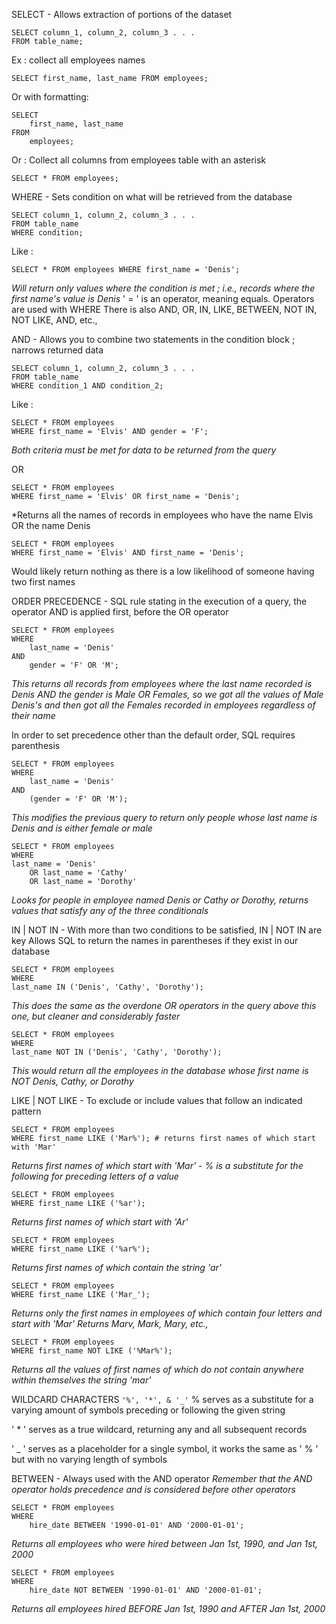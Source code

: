 SELECT - Allows extraction of portions of the dataset

```mysql
SELECT column_1, column_2, column_3 . . . 
FROM table_name;
```

Ex : collect all employees names
```mysql
SELECT first_name, last_name FROM employees;
```

Or with formatting:
```mysql
SELECT 
	first_name, last_name 
FROM 
	employees;
```

Or : Collect all columns from employees table with an asterisk
```mysql
SELECT * FROM employees;
```


WHERE - Sets condition on what will be retrieved from the database

```mysql
SELECT column_1, column_2, column_3 . . . 
FROM table_name
WHERE condition;
```

Like :
```mysql
SELECT * FROM employees WHERE first_name = 'Denis';
```
*Will return only values where the condition is met ; i.e., records where the first name's value is Denis*
	' = ' is an operator, meaning equals. Operators are used with WHERE
		There is also AND, OR, IN, LIKE, BETWEEN, NOT IN, NOT LIKE, AND, etc.,

AND - Allows you to combine two statements in the condition block ; narrows returned data

```mysql
SELECT column_1, column_2, column_3 . . . 
FROM table_name
WHERE condition_1 AND condition_2;
```

Like :
```mysql
SELECT * FROM employees
WHERE first_name = 'Elvis' AND gender = 'F';
```
*Both criteria must be met for data to be returned from the query*


OR

```mysql
SELECT * FROM employees
WHERE first_name = 'Elvis' OR first_name = 'Denis';
```
*Returns all the names of records in employees who have the name Elvis OR the name Denis

```mysql
SELECT * FROM employees
WHERE first_name = 'Elvis' AND first_name = 'Denis';
```
Would likely return nothing as there is a low likelihood of someone having two first names


ORDER PRECEDENCE - SQL rule stating in the execution of a query, the operator AND is applied first, before the OR operator

```mysql
SELECT * FROM employees
WHERE 
	last_name = 'Denis' 
AND 
	gender = 'F' OR 'M';
```
*This returns all records from employees where the last name recorded is Denis AND the gender is Male OR Females, so we got all the values of Male Denis's and then got all the Females recorded in employees regardless of their name*

In order to set precedence other than the default order, SQL requires parenthesis
```mysql
SELECT * FROM employees
WHERE 
	last_name = 'Denis' 
AND 
	(gender = 'F' OR 'M');
```
*This modifies the previous query to return only people whose last name is Denis and is either female or male*

```mysql
SELECT * FROM employees
WHERE 
last_name = 'Denis'
	OR last_name = 'Cathy'
	OR last_name = 'Dorothy'
```
*Looks for people in employee named Denis or Cathy or Dorothy, returns values that satisfy any of the three conditionals*


IN | NOT IN - With more than two conditions to be satisfied, IN | NOT IN are key
	Allows SQL to return the names in parentheses if they exist in our database

```mysql
SELECT * FROM employees
WHERE 
last_name IN ('Denis', 'Cathy', 'Dorothy');
```
*This does the same as the overdone OR operators in the query above this one, but cleaner and considerably faster*

```mysql
SELECT * FROM employees
WHERE 
last_name NOT IN ('Denis', 'Cathy', 'Dorothy');
```
*This would return all the employees in the database whose first name is NOT Denis, Cathy, or Dorothy*


LIKE | NOT LIKE - To exclude or include values that follow an indicated pattern

```mysql
SELECT * FROM employees
WHERE first_name LIKE ('Mar%'); # returns first names of which start with 'Mar'
```
*Returns first names of which start with 'Mar'* - *% is a substitute for the following for preceding letters of a value*

```mysql
SELECT * FROM employees
WHERE first_name LIKE ('%ar');
```
*Returns first names of which start with 'Ar'*

```mysql
SELECT * FROM employees
WHERE first_name LIKE ('%ar%');
```
*Returns first names of which contain the string 'ar'*

```mysql
SELECT * FROM employees
WHERE first_name LIKE ('Mar_');
```
*Returns only the first names in employees of which contain four letters and start with 'Mar'* 
	*Returns Marv, Mark, Mary, etc.,*

```mysql
SELECT * FROM employees
WHERE first_name NOT LIKE ('%Mar%');
```
*Returns all the values of first names of which do not contain anywhere within themselves the string 'mar'*

WILDCARD CHARACTERS
`'%', '*', & '_'`
% serves as a substitute for a varying amount of symbols preceding or following the given string

' * ' serves as a true wildcard, returning any and all subsequent records

' _ ' serves as a placeholder for a single symbol, it works the same as ' % ' but with no varying length of symbols


BETWEEN - Always used with the AND operator
	*Remember that the AND operator holds precedence and is considered before other operators*

```mysql
SELECT * FROM employees
WHERE
	hire_date BETWEEN '1990-01-01' AND '2000-01-01';
```
*Returns all employees who were hired between Jan 1st, 1990, and Jan 1st, 2000*

```mysql
SELECT * FROM employees
WHERE
	hire_date NOT BETWEEN '1990-01-01' AND '2000-01-01';
```
*Returns all employees hired BEFORE Jan 1st, 1990 and AFTER Jan 1st, 2000*